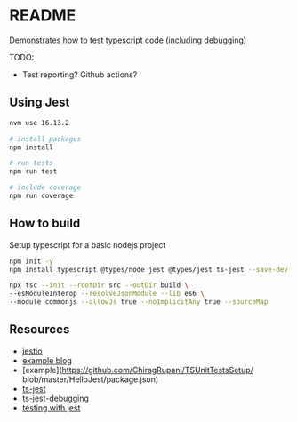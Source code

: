# README

Demonstrates how to test typescript code (including debugging)

TODO:

* Test reporting?  Github actions?

## Using Jest

```sh
nvm use 16.13.2

# install packages 
npm install

# run tests 
npm run test

# include coverage
npm run coverage
```

## How to build

Setup typescript for a basic nodejs project

```sh
npm init -y   
npm install typescript @types/node jest @types/jest ts-jest --save-dev  

npx tsc --init --rootDir src --outDir build \
--esModuleInterop --resolveJsonModule --lib es6 \
--module commonjs --allowJs true --noImplicitAny true --sourceMap
```

## Resources

* [jestio](https://jestjs.io/)  
* [example blog](https://medium.com/@RupaniChirag/writing-unit-tests-in-typescript-d4719b8a0a40)  
* [example](https://github.com/ChiragRupani/TSUnitTestsSetup/ blob/master/HelloJest/package.json)  
* [ts-jest](https://github.com/kulshekhar/ts-jest)  
* [ts-jest-debugging](https://kulshekhar.github.io/ts-jest/docs/debugging/)  
* [testing with jest](https://itnext.io/testing-with-jest-in-typescript-cc1cd0095421)  
